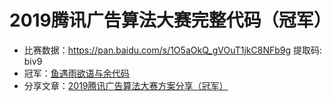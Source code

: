 # 2019腾讯广告算法大赛完整代码（冠军）

- 比赛数据：https://pan.baidu.com/s/1O5aOkQ_gVOuT1jkC8NFb9g 提取码: biv9 
- 冠军：[鱼遇雨欲语与余代码](https://github.com/bettenW/Tencent2019_Finals_Rank1st)
- 分享文章：[2019腾讯广告算法大赛方案分享（冠军）](https://zhuanlan.zhihu.com/p/73062485)
